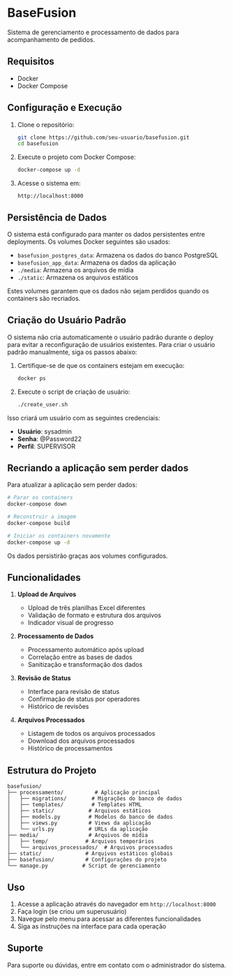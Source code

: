 # BaseFusion

Sistema de gerenciamento e processamento de dados para acompanhamento de pedidos.

## Requisitos

- Docker
- Docker Compose

## Configuração e Execução

1. Clone o repositório:
   ```bash
   git clone https://github.com/seu-usuario/basefusion.git
   cd basefusion
   ```

2. Execute o projeto com Docker Compose:
   ```bash
   docker-compose up -d
   ```

3. Acesse o sistema em:
   ```
   http://localhost:8000
   ```

## Persistência de Dados

O sistema está configurado para manter os dados persistentes entre deployments. Os volumes Docker seguintes são usados:

- `basefusion_postgres_data`: Armazena os dados do banco PostgreSQL
- `basefusion_app_data`: Armazena os dados da aplicação 
- `./media`: Armazena os arquivos de mídia
- `./static`: Armazena os arquivos estáticos

Estes volumes garantem que os dados não sejam perdidos quando os containers são recriados.

## Criação do Usuário Padrão

O sistema não cria automaticamente o usuário padrão durante o deploy para evitar a reconfiguração de usuários existentes. Para criar o usuário padrão manualmente, siga os passos abaixo:

1. Certifique-se de que os containers estejam em execução:
   ```bash
   docker ps
   ```

2. Execute o script de criação de usuário:
   ```bash
   ./create_user.sh
   ```

Isso criará um usuário com as seguintes credenciais:
- **Usuário**: sysadmin
- **Senha**: @Password22
- **Perfil**: SUPERVISOR

## Recriando a aplicação sem perder dados

Para atualizar a aplicação sem perder dados:

```bash
# Parar os containers
docker-compose down

# Reconstruir a imagem
docker-compose build

# Iniciar os containers novamente
docker-compose up -d
```

Os dados persistirão graças aos volumes configurados.

## Funcionalidades

1. **Upload de Arquivos**
   - Upload de três planilhas Excel diferentes
   - Validação de formato e estrutura dos arquivos
   - Indicador visual de progresso

2. **Processamento de Dados**
   - Processamento automático após upload
   - Correlação entre as bases de dados
   - Sanitização e transformação dos dados

3. **Revisão de Status**
   - Interface para revisão de status
   - Confirmação de status por operadores
   - Histórico de revisões

4. **Arquivos Processados**
   - Listagem de todos os arquivos processados
   - Download dos arquivos processados
   - Histórico de processamentos

## Estrutura do Projeto

```
basefusion/
├── processamento/          # Aplicação principal
│   ├── migrations/        # Migrações do banco de dados
│   ├── templates/         # Templates HTML
│   ├── static/           # Arquivos estáticos
│   ├── models.py         # Modelos do banco de dados
│   ├── views.py          # Views da aplicação
│   └── urls.py           # URLs da aplicação
├── media/                # Arquivos de mídia
│   ├── temp/            # Arquivos temporários
│   └── arquivos_processados/  # Arquivos processados
├── static/              # Arquivos estáticos globais
├── basefusion/          # Configurações do projeto
└── manage.py           # Script de gerenciamento
```

## Uso

1. Acesse a aplicação através do navegador em `http://localhost:8000`
2. Faça login (se criou um superusuário)
3. Navegue pelo menu para acessar as diferentes funcionalidades
4. Siga as instruções na interface para cada operação

## Suporte

Para suporte ou dúvidas, entre em contato com o administrador do sistema. 
